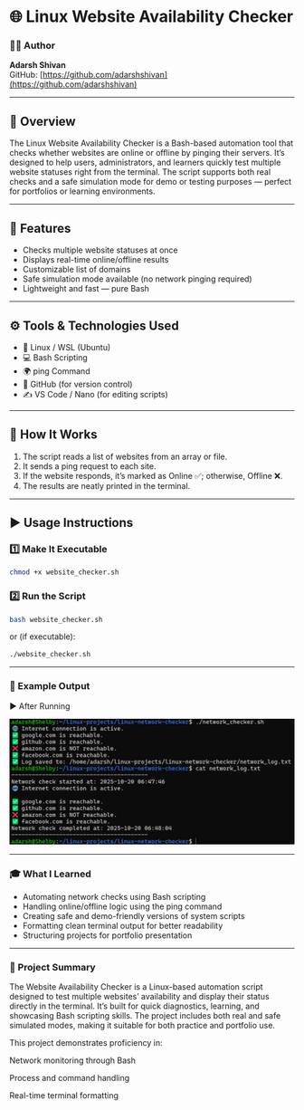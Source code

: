 # 🌐 Linux Website Availability Checker

### 👨‍💻 Author

**Adarsh Shivan**<br>GitHub: [https://github.com/adarshshivan](https://github.com/adarshshivan)

---

## 📘 Overview

The Linux Website Availability Checker is a Bash-based automation tool that checks whether websites are online or offline by pinging their servers.
It’s designed to help users, administrators, and learners quickly test multiple website statuses right from the terminal.
The script supports both real checks and a safe simulation mode for demo or testing purposes — perfect for portfolios or learning environments.

---

## 🧰 Features
- Checks multiple website statuses at once
- Displays real-time online/offline results
- Customizable list of domains
- Safe simulation mode available (no network pinging required)
- Lightweight and fast — pure Bash

---

## ⚙️ Tools & Technologies Used
- 🐧 Linux / WSL (Ubuntu)
- 💻 Bash Scripting
- 🌍 ping Command
- 🧾 GitHub (for version control)
- ✍️ VS Code / Nano (for editing scripts)

---

## 🧩 How It Works
1. The script reads a list of websites from an array or file.
2. It sends a ping request to each site.
3. If the website responds, it’s marked as Online ✅; otherwise, Offline ❌.
4. The results are neatly printed in the terminal.

---

## ▶️ Usage Instructions

### 1️⃣ Make It Executable
```bash
chmod +x website_checker.sh
```

### 2️⃣ Run the Script
```bash
bash website_checker.sh
```

or (if executable):

```bash
./website_checker.sh
```

---

### 📂 Example Output

▶️ After Running

![After running](./images/network_checker.png)

---

### 🎓 What I Learned

- Automating network checks using Bash scripting
- Handling online/offline logic using the ping command
- Creating safe and demo-friendly versions of system scripts
- Formatting clean terminal output for better readability
- Structuring projects for portfolio presentation

---

### 🧠 Project Summary

The Website Availability Checker is a Linux-based automation script designed to test multiple websites’ availability and display their status directly in the terminal.
It’s built for quick diagnostics, learning, and showcasing Bash scripting skills.
The project includes both real and safe simulated modes, making it suitable for both practice and portfolio use.

This project demonstrates proficiency in:

Network monitoring through Bash

Process and command handling

Real-time terminal formatting
